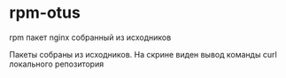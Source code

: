 # rpm-otus
rpm пакет nginx собранный из исходников

Пакеты собраны из исходников.
На скрине виден вывод команды curl локального репозитория
